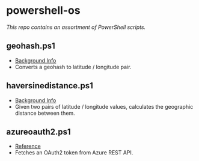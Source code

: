 # powershell-os  
*This repo contains an assortment of PowerShell scripts.*

## geohash.ps1

- [Background Info](https://en.wikipedia.org/wiki/Geohash)
- Converts a geohash to latitude / longitude pair.

## haversinedistance.ps1

- [Background Info](https://www.igismap.com/haversine-formula-calculate-geographic-distance-earth/)
- Given two pairs of latitude / longitude values, calculates the geographic distance between them.

## azureoauth2.ps1

- [Reference](https://learn.microsoft.com/en-us/rest/api/azure/)
- Fetches an OAuth2 token from Azure REST API.
